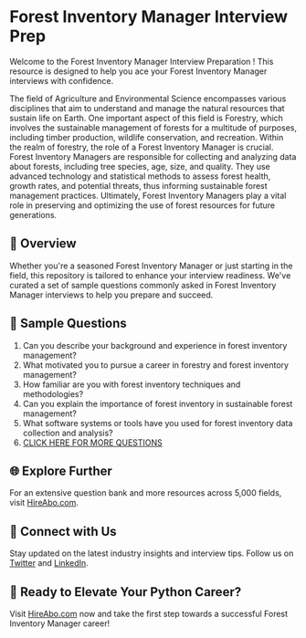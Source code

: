 # Forest Inventory Manager Interview Prep

Welcome to the Forest Inventory Manager Interview Preparation ! This resource is designed to help you ace your Forest Inventory Manager interviews with confidence.

The field of Agriculture and Environmental Science encompasses various disciplines that aim to understand and manage the natural resources that sustain life on Earth. One important aspect of this field is Forestry, which involves the sustainable management of forests for a multitude of purposes, including timber production, wildlife conservation, and recreation. Within the realm of forestry, the role of a Forest Inventory Manager is crucial. Forest Inventory Managers are responsible for collecting and analyzing data about forests, including tree species, age, size, and quality. They use advanced technology and statistical methods to assess forest health, growth rates, and potential threats, thus informing sustainable forest management practices. Ultimately, Forest Inventory Managers play a vital role in preserving and optimizing the use of forest resources for future generations.

## 🚀 Overview

Whether you're a seasoned Forest Inventory Manager or just starting in the field, this repository is tailored to enhance your interview readiness. We've curated a set of sample questions commonly asked in Forest Inventory Manager interviews to help you prepare and succeed.

## 📝 Sample Questions

1. Can you describe your background and experience in forest inventory management?
2. What motivated you to pursue a career in forestry and forest inventory management?
3. How familiar are you with forest inventory techniques and methodologies?
4. Can you explain the importance of forest inventory in sustainable forest management?
5. What software systems or tools have you used for forest inventory data collection and analysis?
6. [CLICK HERE FOR MORE QUESTIONS](https://hireabo.com/job/10_2_46/Forest%20Inventory%20Manager)

## 🌐 Explore Further

For an extensive question bank and more resources across 5,000 fields, visit [HireAbo.com](https://www.hireabo.com).

## 📱 Connect with Us

Stay updated on the latest industry insights and interview tips. Follow us on [Twitter](https://twitter.com/hireabo) and [LinkedIn](https://www.linkedin.com/in/hire-abo-3609972a8/).

## 🚀 Ready to Elevate Your Python Career?

Visit [HireAbo.com](https://www.hireabo.com) now and take the first step towards a successful Forest Inventory Manager career!